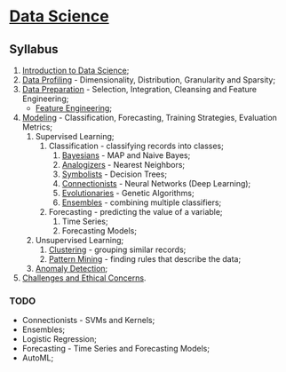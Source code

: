 # [Data Science](https://fenix.tecnico.ulisboa.pt/disciplinas/CDadosi2/2023-2024/1-semestre)

## Syllabus

1. [Introduction to Data Science](./01-introduction-to-data-science.md);
2. [Data Profiling](./02-data-profiling.md) - Dimensionality, Distribution, Granularity and Sparsity;
3. [Data Preparation](./03-data-preparation.md) - Selection, Integration, Cleansing and Feature Engineering;
   *  [Feature Engineering](./03.1-feature-engineering.md);
4. [Modeling](./04-modeling.md) - Classification, Forecasting, Training Strategies, Evaluation Metrics;
   1. Supervised Learning;
      1. Classification - classifying records into classes;
         1. [Bayesians](./04.1.1-bayesians.md) - MAP and Naive Bayes;
         2. [Analogizers](./04.1.2-analogizers.md) - Nearest Neighbors;
         3. [Symbolists](./04.1.3-symbolists.md) - Decision Trees;
         4. [Connectionists](./04.1.4-connectionists.md) - Neural Networks (Deep Learning);
         5. [Evolutionaries](./04.1.5-evolutionaries.md) - Genetic Algorithms;
         6. [Ensembles](./04.1.6-ensembles.md) - combining multiple classifiers;
      2. Forecasting - predicting the value of a variable;
         1. Time Series;
         2. Forecasting Models;
   2. Unsupervised Learning;
      1. [Clustering](./04.2.1-clustering.md) - grouping similar records;
      2. [Pattern Mining](./04.2.2-pattern-mining.md) - finding rules that describe the data;
   3. [Anomaly Detection](./04.3-anomaly-detection.md);
5. [Challenges and Ethical Concerns](./05-ethical-concerns.md).


### TODO

* Connectionists - SVMs and Kernels;
* Ensembles;
* Logistic Regression;
* Forecasting - Time Series and Forecasting Models;
* AutoML;